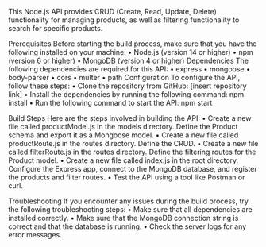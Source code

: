 This Node.js API provides CRUD (Create, Read, Update, Delete) functionality for managing products, as well as filtering functionality to search for specific products.

Prerequisites
Before starting the build process, make sure that you have the following installed on your machine:
•	Node.js (version 14 or higher)
•	npm (version 6 or higher)
•	MongoDB (version 4 or higher)
Dependencies
The following dependencies are required for this API:
•	express
•	mongoose
•	body-parser
•	cors
•	multer
•	path
Configuration
To configure the API, follow these steps:
•	Clone the repository from GitHub: [insert repository link]
•	Install the dependencies by running the following command:
npm install
•	Run the following command to start the API:
npm start

Build Steps
Here are the steps involved in building the API:
•	Create a new file called productModel.js in the models directory. Define the Product schema and export it as a Mongoose model.
•	Create a new file called productRoute.js in the routes directory. Define the CRUD.
•	Create a new file called filterRoute.js in the routes directory. Define the filtering routes for the Product model.
•	Create a new file called index.js in the root directory. Configure the Express app, connect to the MongoDB database, and register the products and filter routes.
•	Test the API using a tool like Postman or curl.

Troubleshooting
If you encounter any issues during the build process, try the following troubleshooting steps:
•	Make sure that all dependencies are installed correctly.
•	Make sure that the MongoDB connection string is correct and that the database is running.
•	Check the server logs for any error messages.
